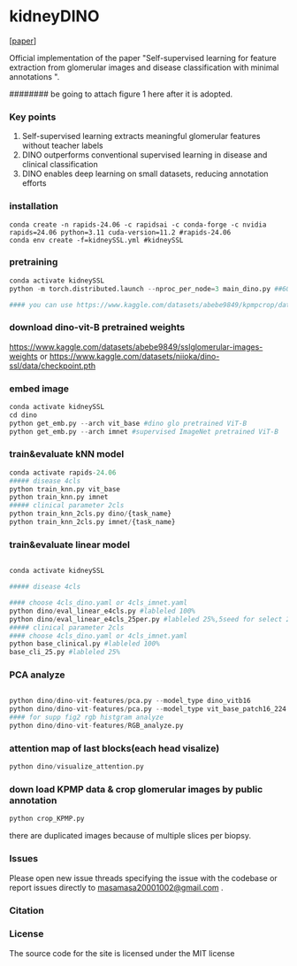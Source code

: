 # kidneyDINO
[[paper]()]

Official implementation of the paper "Self-supervised learning for feature extraction from glomerular images and disease classification with minimal annotations ".

######## be going to attach figure 1 here after it is adopted.


### Key points

1. Self-supervised learning extracts meaningful glomerular features without teacher labels
2. DINO outperforms conventional supervised learning in disease and clinical classification 
3. DINO enables deep learning on small datasets, reducing annotation efforts


### installation
```
conda create -n rapids-24.06 -c rapidsai -c conda-forge -c nvidia rapids=24.06 python=3.11 cuda-version=11.2 #rapids-24.06
conda env create -f=kidneySSL.yml #kidneySSL
```

### pretraining

``` python
conda activate kidneySSL
python -m torch.distributed.launch --nproc_per_node=3 main_dino.py ##600epoch dino training

#### you can use https://www.kaggle.com/datasets/abebe9849/kpmpcrop/data to try dino pretraining 
```

### download dino-vit-B pretrained weights

https://www.kaggle.com/datasets/abebe9849/sslglomerular-images-weights 
or
https://www.kaggle.com/datasets/niioka/dino-ssl/data/checkpoint.pth


### embed image
```python
conda activate kidneySSL
cd dino
python get_emb.py --arch vit_base #dino glo pretrained ViT-B
python get_emb.py --arch imnet #supervised ImageNet pretrained ViT-B
```
###  train&evaluate kNN model 

 
```python
conda activate rapids-24.06
##### disease 4cls 
python train_knn.py vit_base 
python train_knn.py imnet
##### clinical parameter 2cls
python train_knn_2cls.py dino/{task_name} 
python train_knn_2cls.py imnet/{task_name} 

```
###  train&evaluate linear model

```python

conda activate kidneySSL

##### disease 4cls 

#### choose 4cls_dino.yaml or 4cls_imnet.yaml 
python dino/eval_linear_e4cls.py #lableled 100%
python dino/eval_linear_e4cls_25per.py #lableled 25%,5seed for select 25%
##### clinical parameter 2cls
#### choose 4cls_dino.yaml or 4cls_imnet.yaml 
python base_clinical.py #lableled 100%
base_cli_25.py #lableled 25% 

```

### PCA analyze 

```python

python dino/dino-vit-features/pca.py --model_type dino_vitb16
python dino/dino-vit-features/pca.py --model_type vit_base_patch16_224
#### for supp fig2 rgb histgram analyze
python dino/dino-vit-features/RGB_analyze.py

```

### attention map of last blocks(each head visalize)
```python
python dino/visualize_attention.py 
```

### down load KPMP data & crop glomerular images by public annotation
```python
python crop_KPMP.py 
```
there are duplicated images because of multiple slices per biopsy.

### Issues
Please open new issue threads specifying the issue with the codebase or report issues directly to masamasa20001002@gmail.com . 

### Citation


### License

The source code for the site is licensed under the MIT license






